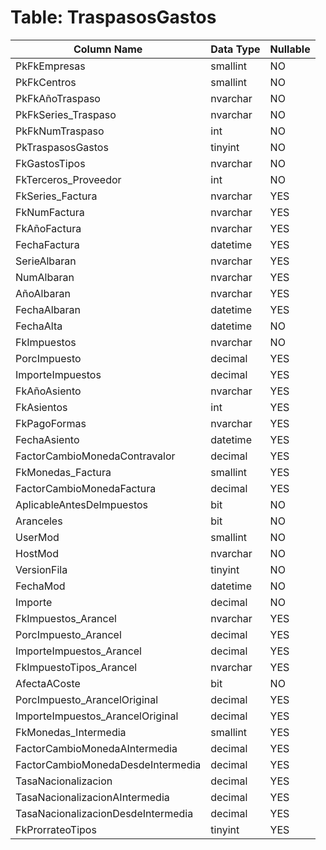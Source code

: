 # Table: TraspasosGastos

| Column Name | Data Type | Nullable |
|-------------|-----------|----------|
| PkFkEmpresas | smallint | NO |
| PkFkCentros | smallint | NO |
| PkFkAñoTraspaso | nvarchar | NO |
| PkFkSeries_Traspaso | nvarchar | NO |
| PkFkNumTraspaso | int | NO |
| PkTraspasosGastos | tinyint | NO |
| FkGastosTipos | nvarchar | NO |
| FkTerceros_Proveedor | int | NO |
| FkSeries_Factura | nvarchar | YES |
| FkNumFactura | nvarchar | YES |
| FkAñoFactura | nvarchar | YES |
| FechaFactura | datetime | YES |
| SerieAlbaran | nvarchar | YES |
| NumAlbaran | nvarchar | YES |
| AñoAlbaran | nvarchar | YES |
| FechaAlbaran | datetime | YES |
| FechaAlta | datetime | NO |
| FkImpuestos | nvarchar | NO |
| PorcImpuesto | decimal | YES |
| ImporteImpuestos | decimal | YES |
| FkAñoAsiento | nvarchar | YES |
| FkAsientos | int | YES |
| FkPagoFormas | nvarchar | YES |
| FechaAsiento | datetime | YES |
| FactorCambioMonedaContravalor | decimal | YES |
| FkMonedas_Factura | smallint | YES |
| FactorCambioMonedaFactura | decimal | YES |
| AplicableAntesDeImpuestos | bit | NO |
| Aranceles | bit | NO |
| UserMod | smallint | NO |
| HostMod | nvarchar | NO |
| VersionFila | tinyint | NO |
| FechaMod | datetime | NO |
| Importe | decimal | NO |
| FkImpuestos_Arancel | nvarchar | YES |
| PorcImpuesto_Arancel | decimal | YES |
| ImporteImpuestos_Arancel | decimal | YES |
| FkImpuestoTipos_Arancel | nvarchar | YES |
| AfectaACoste | bit | NO |
| PorcImpuesto_ArancelOriginal | decimal | YES |
| ImporteImpuestos_ArancelOriginal | decimal | YES |
| FkMonedas_Intermedia | smallint | YES |
| FactorCambioMonedaAIntermedia | decimal | YES |
| FactorCambioMonedaDesdeIntermedia | decimal | YES |
| TasaNacionalizacion | decimal | YES |
| TasaNacionalizacionAIntermedia | decimal | YES |
| TasaNacionalizacionDesdeIntermedia | decimal | YES |
| FkProrrateoTipos | tinyint | YES |

